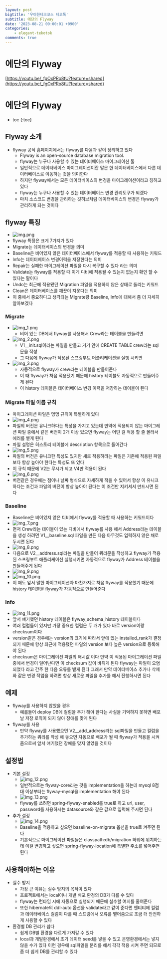 ```yaml
---
layout: post
bigtitle: '우아한테크코스 테코톡'
subtitle: 에단의 Flyway
date: '2023-08-21 00:00:01 +0900'
categories:
    - elegant-tekotok
comments: true
---
```


# 에단의 Flyway
[https://youtu.be/_fgOxPRo8tU?feature=shared](https://youtu.be/_fgOxPRo8tU?feature=shared)

# 에단의 Flyway
* toc
{:toc}

## Flyway 소개
+ flyway 공식 홈페이지에서는 flyway를 다음과 같이 정리하고 있다
  + Flyway is an open-source database migration tool.
  + flyway는 누구나 사용할 수 있는 데이터베이스 마이그레이션 툴
  + 일반적으로 데이터베이스 마이그레이션이란 말은 한 데이터베이스에서 다른 데이터베이스로 이동하는 것을 의미한다
  + 하지만 flyway에서는 모든 데이터베이스의 변경을 마이그레이션이라고 칭하고 있다
  + flyway는 누구나 사용할 수 있는 데이터베이스 변경 관리도구가 되겠다
  + 마치 소스코드 변경을 관리하는 깃허브처럼 데이터베이스의 변경은 flyway가 관리하게 되는 것이다

## flyway 특징
+ ![img.png](../../../assets/img/elegant-tekotok/ETHAN-Flyway.png)
+ flyway 특징은 크게 7가지가 있다
+ Migrate는 데이터베이스의 변경을 의미
+ Baseline은 비어있지 않은 데이터베이스에서 flyway를 적용할 때 사용하는 키워드
+ Info는 데이터베이스 변경이력을 저장한다는 의미
+ Repair는 실패한 마이그레이션 파일을 다시 복구할 수 있다 라는 의미
+ Validate는 flyway를 적용할 때 이게 디비에 적용될 수 있는지 없는지 확인 할 수 있다는 말이다
+ Undo는 최근에 적용됐던 Migration 파일을 적용하지 않은 상태로 돌리는 키워드
+ Clean은 데이터베이스를 깨끗이 지운다는 의미
+ 이 중에서 중요하다고 생각되는 Migrate랑 Baseline, Info에 대해서 좀 더 자세히 알아보겠다

### Migrate
+ ![img_1.png](../../../assets/img/elegant-tekotok/ETHAN-Flyway1.png)
  + 비어 있는 DB에서 flyway를 사용해서 Crew라는 테이블을 만들려면
+ ![img_2.png](../../../assets/img/elegant-tekotok/ETHAN-Flyway2.png)
  + V1__init.sql이라는 파일을 만들고 거기 안에 CREATE TABLE crew라는 sql문을 작성
  + 그 다음에 flyway가 적용된 스프링부트 어플리케이션을 실행 시키면
+ ![img_3.png](../../../assets/img/elegant-tekotok/ETHAN-Flyway3.png)
  + 자동적으로 flyway가 crew라는 테이블을 만들어준다
  + 이 때 flyway가 처음 적용됐기 때문에 history 테이블도 자동적으로 만들어주게 된다
  + 이 history 테이블은 데이터베이스 변경 이력을 저장하는 테이블이 된다

### Migrate 파일 이름 규칙
+ 마이그레이션 파일은 명명 규칙이 특별하게 있다
+ ![img_4.png](../../../assets/img/elegant-tekotok/ETHAN-Flyway4.png)
+ 파일의 버전은 유니크하다는 특성을 가지고 있는데 만약에 적용되지 않는 마이그레션 파일 중에서 같은 버전이 2개 이상 있으면 flyway는 어떤 걸 적용 할 줄 몰라서 에러를 뱉게 된다
+ 파일 설명은 히스토리 테이블에 description 항목으로 들어간다
+ ![img_5.png](../../../assets/img/elegant-tekotok/ETHAN-Flyway5.png)
+ 파일의 버전은 유니크한 특성도 있지만 새로 적용하려는 파일은 기존에 적용된 파일보다 항상 높아야 한다는 특성도 또 있다
+ 이 규칙 때문에 V2는 무시가 되고 V4만 적용이 된다
+ ![img_6.png](../../../assets/img/elegant-tekotok/ETHAN-Flyway6.png)
+ 버전같은 경우에는 점이나 날짜 형식으로 자세하게 적을 수 있어서 항상 이 유니크하다는 조건과 파일의 버전이 항상 높아야 된다는 이 조건만 지키셔서 만드시면 된다

### Baseline
+ Baseline은 비어있지 않은 디비에서 flyway를 적용할 때 사용하는 키워드이다
+ ![img_7.png](../../../assets/img/elegant-tekotok/ETHAN-Flyway7.png)
+ 먼저 Crew라는 테이블이 있는 디비에서 flyway를 사용 해서 Address라는 테이블을 생성 하려면 V1__baseline.sql 파일을 만든 다음 아무것도 입력하지 않은 채로 두시면 된다
+ ![img_8.png](../../../assets/img/elegant-tekotok/ETHAN-Flyway8.png)
+ 다음으로 V2__address.sql라는 파일을 만들어 쿼리문을 작성하고 flyway가 적용된 스프링부트 애플리케이션 실행시키면 자동적으로 flyway가 Address 테이블을 만들어주게 된다
+ ![img_9.png](../../../assets/img/elegant-tekotok/ETHAN-Flyway9.png)
+ ![img_10.png](../../../assets/img/elegant-tekotok/ETHAN-Flyway10.png)
+ 이 때도 앞서 말한 마이그레이션과 마찬가지로 처음 flyway를 적용했기 때문에 history 테이블을 flyway가 자동적으로 만들어준다

### Info
+ ![img_11.png](../../../assets/img/elegant-tekotok/ETHAN-Flyway11.png)
+ 앞서 얘기했던 history 테이블은 flyway_schema_history 테이블이다 
+ 여러 컬럼들이 있지만 가장 중요한 컬럼은 두 개가 있다 바로 version이랑 checksum이다
+ version같은 경우에는 version의 크기에 따라서 앞에 있는 installed_rank가 결정되기 때문에 항상 최근에 적용됐던 파일의 version 보다 높은 version으로 등록해야 된다
+ checksum은 마이그레이션 파일의 해시값 이다 만약 이 적용된 마이그레이션 파일 중에서 변경이 일어난다면 이 checksum 값이 바뀌게 된다 flyway는 파일이 오염 되었다 라고 간주 한 다음 오류를 뱉게 된다 
그래서 만약 데이터베이스 추가나 삭제와 같은 변경 작업을 하려면 항상 새로운 파일을 추가를 해서 진행하시면 된다

## 예제 
+ flyway를 사용하지 않았을 경우
  + 예를들어 deploy DB에 컬럼을 추가 해야 한다는 사실을 기억하지 못하면 배포날 저장 로직이 되지 않아 장애를 맞게 된다
+ flyway를 사용
  + 만약 flyway를 사용했으면 V2__add_address라는 sql파일을 만들고 컬럼을 추가하는 쿼리를 작성 해 놓으면 자동으로 배포가 될 때 flyway가 적용을 시켜줌으로써 앞서 얘기했던 장애를 맞지 않았을 것이다

## 설정법
+ 기본 설정
  + ![img_12.png](../../../assets/img/elegant-tekotok/ETHAN-Flyway12.png)
  + 일반적으로는 flyway-core라는 것을 implementation을 하는데 mysql 8점 대 이상부터는 flyway-mysql을 implementation 해야 된다
  + ![img_13.png](../../../assets/img/elegant-tekotok/ETHAN-Flyway13.png)
  + flyway를 쓰려면 spring-flyway-enabled를 true로 하고 url, user, password를 사용하시는 datasource와 같은 값으로 입력해 주시면 된다
+ 추가 설정
  + ![img_14.png](../../../assets/img/elegant-tekotok/ETHAN-Flyway14.png)
  + Baseline을 적용하고 싶으면 baseline-on-migrate 옵션을 true로 켜주면 된다
  + 기본적으로 마이그레이션 파일들은 classpath:db/migration 하위에 위치하는데 이걸 변경하고 싶으면 spring-flyway-location에 특별한 주소를 넣어주면 된다

## 사용해야하는 이유
+ 실수 방지
  + 가장 큰 이유는 실수 방지의 목적이 있다
  + 프로젝트에서는 local이나 개발 배포 환경의 DB가 다를 수 있다 
  + flyway는 런타임 시에 자동으로 실행되기 때문에 실수할 여지를 줄여준다
  + 또한 hibernate의 ddl-auto 옵션을 validate라고 같이 준다면 엔티티에 컬럼과 데이터베이스 컬럼이 다를 때 스프링에서 오류를 뱉어줌으로 조금 더 안전하게 사용할 수 있다
+ 환경별 DB 관리가 쉽다
  + 쉽게 DB별 환경을 다르게 가져갈 수 있다 
  + local과 개발환경에서 초기 데이터 seed를 넣을 수 있고 운영환경에서는 넣지 않을 수가 있다 이런 경우에 sql파일을 분리를 해서 각각 적용 시켜 주면 되므로 좀 더 쉽게 DB를 관리할 수 있다
